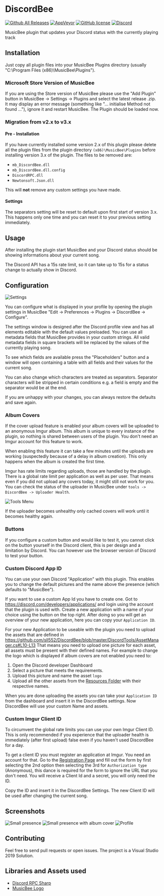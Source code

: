# DiscordBee

[![Github All Releases](https://img.shields.io/github/downloads/sll552/DiscordBee/total.svg)](https://github.com/sll552/DiscordBee/releases)
[![AppVeyor](https://img.shields.io/appveyor/ci/sll552/DiscordBee.svg)](https://ci.appveyor.com/project/sll552/discordbee)
[![GitHub license](https://img.shields.io/github/license/sll552/DiscordBee.svg)](https://github.com/sll552/DiscordBee/blob/master/LICENSE)
[![Discord](https://img.shields.io/discord/993112078153961523?color=5865f2&logo=discord)](https://discord.gg/nmj3e2nhTd)

MusicBee plugin that updates your Discord status with the currently playing track

## Installation

Just copy all plugin files into your MusicBee Plugins directory (usually "C:\Program Files (x86)\MusicBee\Plugins").

### Microsoft Store Version of MusicBee

If you are using the Store version of MusicBee please use the "Add Plugin" button in MusicBee -> Settings -> Plugins and select the latest release .zip. It may display an error message (something like "... initialise Method not found ..."), ignore it and restart MusicBee. The Plugin should be loaded now.

### Migration from v2.x to v3.x

#### Pre - Installation

If you have currently installed some version 2.x of this plugin please delete all the plugin files from the plugin directory `(x86)\MusicBee\Plugins` before installing version 3.x of the plugin. The files to be removed are:

- `mb_DiscordBee.dll`
- `mb_DiscordBee.dll.config`
- `DiscordRPC.dll`
- `Newtonsoft.Json.dll`

This will **not** remove any custom settings you have made.

#### Settings

The separators setting will be reset to default upon first start of version 3.x. This happens only one time and you can reset it to your previous setting immediately.

## Usage

After installing the plugin start MusicBee and your Discord status should be showing informations about your current song.

The Discord API has a 15s rate limit, so it can take up to 15s for a status change to actually show in Discord.

## Configuration

![Settings](Screenshots/settings.png)

You can configure what is displayed in your profile by opening the plugin settings in MusicBee "Edit -> Preferences -> Plugins -> DiscordBee -> Configure".

The settings window is designed after the Discord profile view and has all elements editable with the default values preloaded. You can use all metadata fields that MusicBee provides in your custom strings. All valid metadata fields in square brackets will be replaced by the values of the currently playing song.

To see which fields are available press the "Placeholders" button and a window will open containing a table with all fields and their values for the current song.

You can also change which characters are treated as separators. Separator characters will be stripped in certain conditions e.g. a field is empty and the separator would be at the end.

If you are unhappy with your changes, you can always restore the defaults and save again.

### Album Covers

If the cover upload feature is enabled your album covers will be uploaded to an anonymous Imgur album. This album is unique to every instance of the plugin, so nothing is shared between users of the plugin.
You don't need an Imgur account for this feature to work.

When enabling this feature it can take a few minutes until the uploads are working (suspectedly because of a delay in album creation). This only happens when the album is created the first time.

Imgur has rate limits regarding uploads, those are handled by the plugin. There is a global rate limit per application as well as per user. That means even if you did not upload any covers today, it might still not work for you. You can check the status of the uploader in MusicBee under `tools -> DiscordBee -> Uploader Health`.

![Tools Menu](Screenshots/tools_menu.png)

If the uploader becomes unhealthy only cached covers will work until it becomes healthy again.

### Buttons

If you configure a custom button and would like to test it, you cannot click on the button yourself in the Discord client, this is per design and a limitation by Discord.
You can however use the browser version of Discord to test your button.

### Custom Discord App ID

You can use your own Discord "Application" with this plugin. This enables you to change the default pictures and the name above the presence (which defaults to "MusicBee").

If you want to use a custom App Id you have to create one. Got to https://discord.com/developers/applications/ and login using the account that the plugin is used with. Create a new application with a name of your choice using the button on the top right. After doing so you will get an overview of your new application, here you can copy your `Application ID`.

For your new Application to be useable with the plugin you need to upload the assets that are defined in https://github.com/sll552/DiscordBee/blob/master/DiscordTools/AssetManager.cs#L10-L13
That means you need to upload one picture for each asset, all assets must be present with their defined names. For example to change the logo which is displayed if album covers are not enabled you need to:
  
  1. Open the Discord developer Dashboard
  1. Select a picture that meets the requirements.
  1. Upload this picture and name the asset `logo`
  1. Upload all the other assets from the [Resources Folder](Resources/Icons/) with their respective names.

When you are done uploading the assets you can take your `Application ID` from the dashboard and insert it in the DiscordBee settings. Now DiscordBee will use your custom Name and assets.

### Custom Imgur Client ID

To circumvent the global rate limits you can use your own Imgur Client ID. This is only recommended if you experience that the uploader health is immediately (after first upload) false even if you haven't used DiscordBee for a day.

To get a client ID you must register an application at Imgur. You need an account for that.
Go to the [Registration Page](https://api.imgur.com/oauth2/addclient) and fill out the form by first selecting the 2nd option then selecting the 3rd for `Authorization type` (Anonymous), this dance is required for the form to ignore the URL that you don't need. You will receive a Client Id and a secret, you will only need the ID.

Copy the ID and insert it in the DiscordBee Settings. The new Client ID will be used after changing the current song.

## Screenshots

![Small presence](Screenshots/small_presence.png)
![Small presence with album cover](Screenshots/small_presence_cover.png)
![Profile](Screenshots/profile_presence.png)

## Contributing

Feel free to send pull requests or open issues. The project is a Visual Studio 2019 Solution.

## Libraries and Assets used

- [Discord RPC Sharp](https://github.com/Lachee/discord-rpc-csharp)
- [MusicBee Logo](https://ru.wikipedia.org/wiki/%D0%A4%D0%B0%D0%B9%D0%BB:MusicBee_Logo.png)

